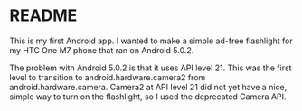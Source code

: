 # README

This is my first Android app. I wanted to make a simple ad-free flashlight for my HTC One M7 phone that ran on Android 5.0.2. 

The problem with Android 5.0.2 is that it uses API level 21. This was the first level to transition to android.hardware.camera2 from android.hardware.camera. Camera2 at API level 21 did not yet have a nice, simple way to turn on the flashlight, so I used the deprecated Camera API.
